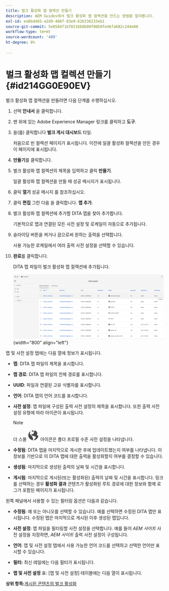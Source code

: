```yaml
---
title: 벌크 활성화 맵 컬렉션 만들기
description: AEM Guides에서 벌크 활성화 맵 컬렉션을 만드는 방법을 알아봅니다.
exl-id: ea0bd465-a2d9-488f-83e9-62b336233eb1
source-git-commit: 5e0584f1bf0216b8b00f00b9fe46fa682c244e08
workflow-type: tm+mt
source-wordcount: '489'
ht-degree: 0%

---
```


# 벌크 활성화 맵 컬렉션 만들기 {#id214GG0E90EV}

벌크 활성화 맵 컬렉션을 만들려면 다음 단계를 수행하십시오.

1. 선택 **안내서** 을 클릭합니다.

1. 맨 위에 있는 Adobe Experience Manager 링크를 클릭하고 **도구**.

1. 을(를) 클릭합니다 **벌크 게시 대시보드** 타일.

   처음으로 빈 컬렉션 페이지가 표시됩니다. 이전에 일괄 활성화 컬렉션을 만든 경우 이 페이지에 표시됩니다.

1. **만들기**&#x200B;를 클릭합니다.

1. 벌크 활성화 맵 컬렉션의 제목을 입력하고 클릭 **만들기**.

   일괄 활성화 맵 컬렉션을 만들 때 성공 메시지가 표시됩니다.

1. 클릭 **열기** 성공 메시지 를 참조하십시오.

1. 클릭 **편집** 그런 다음 을 클릭합니다. **맵 추가**.

1. 벌크 활성화 맵 컬렉션에 추가할 DITA 맵을 찾아 추가합니다.

   기본적으로 맵과 연결된 모든 사전 설정 및 로케일이 자동으로 추가됩니다.

1. 슬라이딩 버튼을 켜거나 끔으로써 원하는 출력을 선택합니다.

   사용 가능한 로케일에서 여러 출력 사전 설정을 선택할 수 있습니다.

1. **완료**&#x200B;를 클릭합니다.

   DITA 맵 파일이 벌크 활성화 맵 컬렉션에 추가됩니다.

   ![](images/bulk-activation-collection-created.png){width="800" align="left"}


맵 및 사전 설정 탭에는 다음 열에 정보가 표시됩니다.

- **맵**: DITA 맵 파일의 제목을 표시합니다.
- **맵 경로**: DITA 맵 파일의 전체 경로를 표시합니다.

- **UUID**: 파일과 연결된 고유 식별자를 표시합니다.

- **언어**: DITA 맵의 언어 코드를 표시합니다.
- **사전 설정**: 맵 파일에 구성된 출력 사전 설정의 제목을 표시합니다. 또한 출력 사전 설정 유형에 따라 아이콘이 표시됩니다.

  >[!NOTE]
  >
  > 더 스몰 ![](images/global-preset-icon.svg) 아이콘은 폴더 프로필 수준 사전 설정을 나타냅니다.
- **수정됨**: DITA 맵을 마지막으로 게시한 후에 업데이트했는지 여부를 나타냅니다. 이 정보를 기반으로 이 DITA 맵에 대한 출력을 활성화할지 여부를 결정할 수 있습니다.
- **생성됨**: 마지막으로 생성된 출력의 날짜 및 시간을 표시합니다.
- **게시됨**: 마지막으로 게시된(또는 활성화된) 출력의 날짜 및 시간을 표시합니다. 링크를 선택하는 경우 **활성화 결과** 콘텐츠가 활성화된 루트 경로에 대한 정보와 함께 로그가 포함된 페이지가 표시됩니다.


왼쪽 패널에서 사용할 수 있는 필터링 옵션은 다음과 같습니다.

- **수정됨**: 예 또는 아니오를 선택할 수 있습니다. 예를 선택하면 수정된 DITA 맵만 표시됩니다. 수정된 맵은 마지막으로 게시된 이후 생성된 맵입니다.
- **사전 설정**: 맵 파일을 필터링할 사전 설정을 선택합니다. 예를 들어 *AEM 사이트* 사전 설정을 지정하면, *AEM 사이트* 출력 사전 설정이 구성됩니다.
- **언어**: 맵 및 사전 설정 탭에서 사용 가능한 언어 코드를 선택하고 선택한 언어만 표시할 수 있습니다.

- **필터:** 최신 레일에는 다음 필터가 표시됩니다.
- **맵 및 사전 설정** 표: [맵 및 사전 설정] 테이블에는 다음 열이 표시됩니다.

**상위 항목:**[&#x200B;게시된 콘텐츠의 벌크 활성화](conf-bulk-activation.md)
